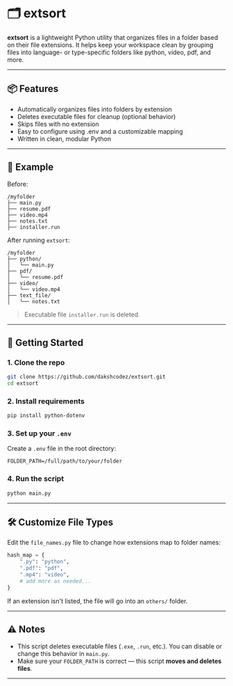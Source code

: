 # 🗂️ extsort

**extsort** is a lightweight Python utility that organizes files in a folder based on their file extensions. It helps keep your workspace clean by grouping files into language- or type-specific folders like python, video, pdf, and more.

---

## 📦 Features

- Automatically organizes files into folders by extension
- Deletes executable files for cleanup (optional behavior)
- Skips files with no extension
- Easy to configure using .env and a customizable mapping
- Written in clean, modular Python

---

## 📁 Example

Before:

```
/myfolder
├── main.py
├── resume.pdf
├── video.mp4
├── notes.txt
├── installer.run
```

After running `extsort`:

```
/myfolder
├── python/
│   └── main.py
├── pdf/
│   └── resume.pdf
├── video/
│   └── video.mp4
├── text_file/
│   └── notes.txt
```

> Executable file `installer.run` is deleted.

---

## 🚀 Getting Started

### 1. Clone the repo

```bash
git clone https://github.com/dakshcodez/extsort.git
cd extsort
```

### 2. Install requirements

```bash
pip install python-dotenv
```

### 3. Set up your `.env`

Create a `.env` file in the root directory:

```env
FOLDER_PATH=/full/path/to/your/folder
```

### 4. Run the script

```bash
python main.py
```

---

## 🛠 Customize File Types

Edit the `file_names.py` file to change how extensions map to folder names:

```python
hash_map = {
    ".py": "python",
    ".pdf": "pdf",
    ".mp4": "video",
    # add more as needed...
}
```

If an extension isn't listed, the file will go into an `others/` folder.

---

## ⚠️ Notes

- This script deletes executable files (`.exe`, `.run`, etc.). You can disable or change this behavior in `main.py`.
- Make sure your `FOLDER_PATH` is correct — this script **moves and deletes files**.

---

